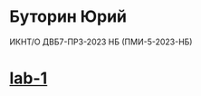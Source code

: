 # Буторин Юрий

ИКНТ/О ДВБ7-ПР3-2023 НБ (ПМИ-5-2023-НБ)

# [lab-1](https://github.com/PaceGG/java-labs/blob/lab-1/Main.java)
